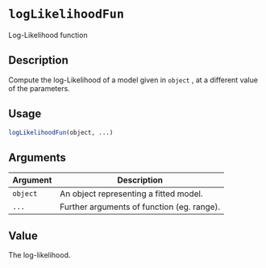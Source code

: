 # `logLikelihoodFun`

Log-Likelihood function


## Description

Compute the log-Likelihood of a model given in `object` ,
 at a different value of the parameters.


## Usage

```r
logLikelihoodFun(object, ...)
```


## Arguments

Argument      |Description
------------- |----------------
`object`     |     An object representing a fitted model.
`...`     |     Further arguments of function (eg. range).


## Value

The log-likelihood.


